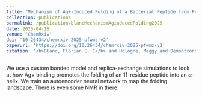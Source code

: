 ```yaml
---
title: "Mechanism of Ag+-Induced Folding of a Bacterial Peptide from Replica-Exchange Molecular Simulations"
collection: publications
permalink: /publication/blancMechanismAginducedFolding2025
date: 2025-04-18
venue: 'ChemRxiv' 
doi: '10.26434/chemrxiv-2025-pfwmz-v2'
paperurl: 'https://doi.org/10.26434/chemrxiv-2025-pfwmz-v2'
citation: '<b>Blanc, Florian E. C</b> and Hologne, Maggy and Demontrond, Mélodie and Chermette, Henry and Walker, Olivier (2025). "Mechanism of Ag+-Induced Folding of a Bacterial Peptide from Replica-Exchange Molecular Simulations." <i>ChemRxiv</i>'
---
```


We use a custom bonded model and replica-exchange simulations to look at how Ag+ binding promotes the folding of an 11-residue peptide into an $\alpha$-helix. We train an autoencoder neural network to map the folding landscape. There is even some NMR in there.
